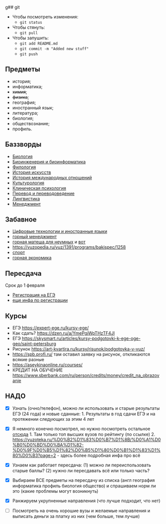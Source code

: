 g## git

- Чтобы посмотреть изменения:
    * `git status`
- Чтобы стянуть:
    * `git pull`
- Чтобы запушить:
    * `git add README.md`
    * `git commit -m "Added new stuff"`
    * `git push`


## Предметы

* история;
* информатика;
* ~~химия~~;
* ~~физика~~;
* география;
* иностранный язык;
* литература;
* биология;
* обществознание;
* профиль.

## Баззворды

* [Биология](https://international.msu.ru/bak/tproduct/380794340-743362655741-napravlenie-podgotovki-biologiya)
* [Биоинженерия и биоинформатика](https://international.msu.ru/bak/tproduct/380794340-392346648541-spetsialnost-bioinzheneriya-i-bioinforma)
* [Филология](https://international.msu.ru/bak/tproduct/380794340-816436508791-napravlenie-podgotovki-filologiya)
* [История искусств](https://international.msu.ru/bak/tproduct/380794340-724361775621-napravlenie-podgotovki-istoriya-iskusstv)
* [История международных отношений](https://international.msu.ru/bak/tproduct/380794340-251700582151-obrazovatelnaya-programma-istoriya-mezhd)
* [Культурология](https://international.msu.ru/bak/tproduct/380794340-736422623471-napravlenie-podgotovki-kulturologiya)
* [Клиническая психология](https://international.msu.ru/bak/tproduct/380794340-438812880001-spetsialnost-klinicheskaya-psihologiya)
* [Перевод и переводоведение](https://international.msu.ru/bak/tproduct/380794340-873885064041-spetsialnost-perevod-i-perevodovedenie)
* [Лингвистика](https://international.msu.ru/bak/tproduct/380794340-188813009651-napravlenie-podgotovki-lingvistika)
* [Менеджмент](https://international.msu.ru/bak/tproduct/380794340-808539441121-napravlenie-podgotovki-menedzhment)

## Забавное

* [Цифровые технологии и иностранные языки](https://dep.spbstu.ru/edu/45.03.04/45.03.04_01/)
* [горный менеджмент](https://vuzopedia.ru/vuz/1073/napr/69)
* [горная матеша для неумных](https://landing.spmi.ru/teoriya-i-matematicheskie-metody-sistemnogo-analiza-i-upravleniya-v-tekhnicheskikh-ekonomicheskikh) и [вот](https://vuzopedia.ru/vuz/1073/programs/bakispec/794)
* https://vuzopedia.ru/vuz/1391/programs/bakispec/1258
* [спорт](https://vuzopedia.ru/vuz/1492/spec)
* [горная экономика](https://vuzopedia.ru/vuz/1073/napr/163)


## Пересдача

Срок до 1 февраля

- [Регистрация на ЕГЭ](https://www.ege.spb.ru/index.php?option=com_k2&view=item&layout=item&id=763&Itemid=236)
- [еще инфа по регистрации](https://nevarono.spb.ru/ege/vypusknikam-proshlykh-let.html)

## Курсы

- ЕГЭ https://expert-ege.ru/kursy-ege/
- Как сдать? https://dzen.ru/a/YmePgjWpTHzTF4Jl
- ЕГЭ https://skysmart.ru/articles/kursy-podgotovki-k-ege-oge-geo/saint-petersburg
- Рисунок https://art-kvartira.ru/kursy/risunok/podgotovka-v-vuz/
- https://spb.profi.ru/ там оставил заявку на рисунок, откликаются всякие разные
- https://aseykinaonline.ru/courses/
- КРЕДИТ НА ОБУЧЕНИЕ https://www.sberbank.com/ru/person/credits/money/credit_na_obrazovanie

## НАДО

- [x] Узнать (очно/телефон), можно ли использовать и старые результаты ЕГЭ (24 года) и новые сданные:
      1. Результаты  в год сдачи ЕГЭ и на протяжении следующих за этим 4 лет

- [x] Я немного конечно посмотрел, но нужно посмотреть остальное [отсюда](https://vuzopedia.ru/rate/region/city/50)
      1. Там только топ высших вузов по рейтингу (по ссылке)
      2. https://vuzoteka.ru/%D0%B2%D1%83%D0%B7%D1%8B/%D0%A1%D0%B0%D0%BD%D0%BA%D1%82-%D0%9F%D0%B5%D1%82%D0%B5%D1%80%D0%B1%D1%83%D1%80%D0%B3?page=2 - здесь более подробная инфа про всё

- [x] Узнаем как работает пересдача: (1) можно ли переиспользовать старые баллы? (2) нужно ли пересдавать всё или только часть?
- [x] Выбираем ВСЕ предметы на пересдачу из списка (англ география информатика профиль биология общество) и спрашиваем норм ли это (какие проблемы могут возникнуть)
- [x] Ранжируем укрупненные направления (что лучше подходит, что нет)
- [ ] Посмотреть на очень хорошие вузы и желаемые направления и выписать деньги за платку из них (чем больше, тем лучше)
